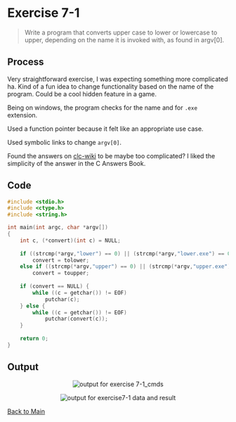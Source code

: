 # Exercise 7-1

> Write a program that converts upper case to lower or lowercase to upper, depending on the name it is invoked with, as found in argv[0]. 

## Process
Very straightforward exercise, I was expecting something more complicated ha. Kind of a fun idea to change functionality based on the name of the program. 
Could be a cool hidden feature in a game.

Being on windows, the program checks for the name and for `.exe` extension. 

Used a function pointer because it felt like an appropriate use case.

Used symbolic links to change `argv[0]`.

Found the answers on [clc-wiki](https://clc-wiki.net/wiki/K%26R2_solutions:Chapter_7) to be maybe too complicated? 
I liked the simplicity of the answer in the C Answers Book.

## Code
```c
#include <stdio.h>
#include <ctype.h>
#include <string.h>

int main(int argc, char *argv[])
{
    int c, (*convert)(int c) = NULL;
    
    if ((strcmp(*argv,"lower") == 0) || (strcmp(*argv,"lower.exe") == 0))
        convert = tolower;
    else if ((strcmp(*argv,"upper") == 0) || (strcmp(*argv,"upper.exe") == 0))
        convert = toupper;
    
    if (convert == NULL) {
        while ((c = getchar()) != EOF)
            putchar(c);
    } else {
        while ((c = getchar()) != EOF)
            putchar(convert(c));
    }
    
    return 0;
}
```

## Output
<p align="center">
  <image src="../assets/exercise7-1_cmds.jpg" alt="output for exercise 7-1_cmds" />
</p>
<p align="center">
  <image src="../assets/exercise7-1_data_and_result.jpg" alt="output for exercise7-1 data and result" />
</p>

[Back to Main](../readme.md)
